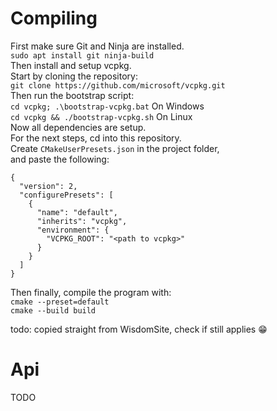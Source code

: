 # Compiling
First make sure Git and Ninja are installed.  
```sudo apt install git ninja-build```  
Then install and setup vcpkg.  
Start by cloning the repository:  
```git clone https://github.com/microsoft/vcpkg.git```  
Then run the bootstrap script:  
```cd vcpkg; .\bootstrap-vcpkg.bat``` On Windows  
```cd vcpkg && ./bootstrap-vcpkg.sh``` On Linux  
Now all dependencies are setup.  
For the next steps, cd into this repository.   
Create ```CMakeUserPresets.json``` in the project folder,  
and paste the following:  
```
{
  "version": 2,
  "configurePresets": [
    {
      "name": "default",
      "inherits": "vcpkg",
      "environment": {
        "VCPKG_ROOT": "<path to vcpkg>"
      }
    }
  ]
}
```
Then finally, compile the program with:  
```cmake --preset=default```  
```cmake --build build```  

todo: copied straight from WisdomSite, check if still applies :grin:

# Api
TODO
